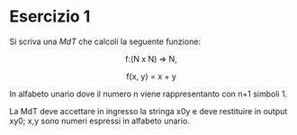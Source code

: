 # Esercizio 1

Si scriva una *MdT* che calcoli la seguente funzione:

<center>
f:(N x N) => N,

f(x, y) = x + y
</center>

In alfabeto unario dove il numero n viene rappresentanto con n+1 simboli 1.

La MdT deve accettare in ingresso la stringa x0y e deve restituire in output xy0; x,y sono numeri espressi in alfabeto unario.
